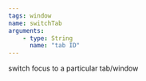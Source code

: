 ```yaml
---
tags: window
name: switchTab
arguments:
    - type: String
      name: "tab ID"
---
```


switch focus to a particular tab/window